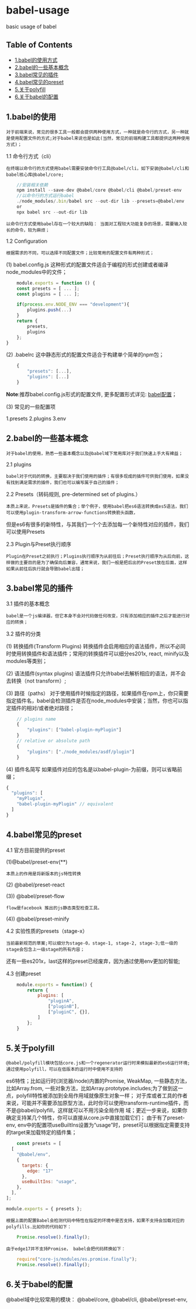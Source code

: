 # babel-usage

basic usage of babel

## Table of Contents

- [1.babel的使用方式](#babel-use-method)
- [2.babel的一些基本概念](#babel-core-concept)
- [3.babel常见的插件](#babel-api)
- [4.babel常见的preset](#babel-api)
- [5.关于polyfill](#babel-polyfill)
- [6.关于babel的配置](#babel-option)
  
## 1.babel的使用

    对于前端来说，常见的很多工具一般都会提供两种使用方式，一种就是命令行的方式，另一种就是使用配置文件的方式;对于babel来说也是如此(当然，常见的前端构建工具都提供这两种使用方式)；

1.1 命令行方式（cli）

    在终端以命令行的方式使用babel需要安装命令行工具@babel/cli，如下安装@babel/cli和babel核心库@babel/core;

```javascript
    //安装相关依赖
    npm install --save-dev @babel/core @babel/cli @babel/preset-env
    //以命令行的方式运行babel
    ./node_modules/.bin/babel src --out-dir lib --presets=@babel/env
    or
    npx babel src --out-dir lib
```

    以命令行方式使用babel存在一个较大的缺陷： 当面对工程较大功能复杂的场景，需要输入较长的命令，较为麻烦；

1.2 Configuration

    根据需求的不同，可以选择不同配置文件；比较常用的配置文件有两种形式；

(1) babel.config.js
    这种形式的配置文件适合于编程的形式创建或者编译node_modules中的文件；

```javascript
    module.exports = function () {
    const presets = [ ... ];
    const plugins = [ ... ];

    if(process.env.NODE_ENV === "development"){
        plugins.push(...)
    }
    return {
        presets,
        plugins
    };
}
```

(2) .babelrc
    这中静态形式的配置文件适合于构建单个简单的npm包；

```javascript
    {
        "presets": [...],
        "plugins": [...]
    }
```

**Note**:推荐babel.config.js形式的配置文件, 更多配置形式详见: [babel配置](https://babeljs.io/docs/en/configuration#babelconfigjs)；

(3) 常见的一些配置项

1.presets
2.plugins
3.env

## 2.babel的一些基本概念

    对于babel的使用，熟悉一些基本概念以及@babel域下常用库对于我们快速上手大有裨益；

2.1 plugins

    babel对于代码的转换，主要取决于我们使用的插件；有很多现成的插件可供我们使用，如果没有找到满足需求的插件，我们也可以编写属于自己的插件；

2.2 Presets（转码规则, pre-determined set of plugins.）

    本质上来说，Presets是插件的集合；举个例子，使用babel把es6语法转换成es5语法，我们可以使用plugin-transform-arrow-functions转换箭头函数，
但是es6有很多的新特性，与其我们一个个去添加每一个新特性对应的插件，我们可以使用Presets

2.3  Plugin与Preset执行顺序

    Plugin在Preset之前执行；Plugins执行顺序为从前往后；Preset执行顺序为从后向前，这样做的主要目的是为了确保向后兼容，通常来说，我们一般是把后出的Preset放在后面，这样如果从前往后执行就会导致babel出错；

## 3.babel常见的插件

3.1 插件的基本概念

    babel是一个js编译器，但它本身不会对代码做任何改变，只有添加相应的插件之后才能进行对应的转换；

3.2 插件的分类

(1) 转换插件(Transform Plugins)
转换插件会启用相应的语法插件，所以不必同时使用转换插件和语法插件；常用的转换插件可以细分es201x, react, minify以及modules等类别；

(2) 语法插件(syntax plugins)
语法插件只允许babel去解析相应的语法，并不会去转换（not transform）;

(3) 路径（paths）
对于使用插件时候指定的路径，如果插件在npm上，你只需要指定插件名，babel会检测插件是否在node_modules中安装；当然，你也可以指定插件的相对/或者绝对路径；

```javascript
    // plugins name
    {
        "plugins": ["babel-plugin-myPlugin"]
    }
    // relative or absolute path
    {
        "plugins": ["./node_modules/asdf/plugin"]
    }
```

(4) 插件名简写
    如果插件对应的包名是以babel-plugin-为前缀，则可以省略前缀；

```javascript
{
  "plugins": [
    "myPlugin",
    "babel-plugin-myPlugin" // equivalent
  ]
}
```

## 4.babel常见的preset

4.1 官方目前提供的preset

(1)@babel/preset-env(**)

    本质上的作用是将新版本的js特性转换
(2) @babel/preset-react

(3)) @babel/preset-flow

    flow是facebook 推出的js静态类型检查工具。

(4)) @babel/preset-minify

4.2 实验性质的presets（stage-x）

    当前最新规范的草案;可以细分为stage-0，stage-1, stage-2, stage-3;低一级的stage会包含上一级stage的所有内容；
还有一些es201x，last这样的preset已经废弃，因为通过使用env更加的智能;

4.3 创建preset

```javascript
    module.exports = function() {
        return {
            plugins: [
                "pluginA",
                ["pluginB"],
                ["pluginC", {}],
            ]
        };
    }
```

## 5.关于polyfill

    @babel/polyfill模块包括core.js和一个regenerator运行时来模拟最新的es6运行环境;通过使用polyfill，可以在低版本的运行时中使用不支持的
es6特性；比如运行时(浏览器/node)内置的Promise, WeakMap, 一些静态方法， 比如Array.from, 一些对象方法，比如Array.prototype.includes;为了做到这一点，polyfill特性被添加到全局作用域就像原生对象一样；
    对于库或者工具的作者来说，可能并不需要添加原型方法，此时你可以使用transform-runtime插件，而不是@babel/polyfill，这样就可以不用污染全局作用
域；更近一步来说，如果你确定支持某几个特性，你可以直接从core.js中直接加载它们；
    由于有了preset-env, env中的配置项useBuiltIns设置为“usage”时，preset可以根据指定需要支持的target来加载特定的插件集；

```javascript
    const presets = [
  [
    "@babel/env",
    {
      targets: {
        edge: "17"
      },
      useBuiltIns: "usage",
    },
  ],
];

module.exports = { presets };
```

    根据上面的配置Babel会检测代码中特性在指定的环境中是否支持，如果不支持会加载对应的polyfills.比如你的代码如下：

```javascript
    Promise.resolve().finally();
```

    由于edge17并不支持Promise， babel会把代码转换如下：

```javascript
    require("core-js/modules/es.promise.finally");
    Promise.resolve().finally();
```

## 6.关于babel的配置

@babel域中比较常用的模块：
@babel/core, @babel/cli, @babel/preset-env,  